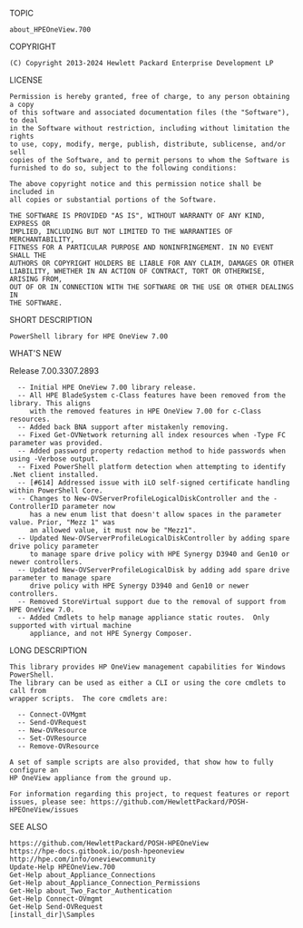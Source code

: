 ﻿TOPIC

    about_HPEOneView.700

COPYRIGHT

    (C) Copyright 2013-2024 Hewlett Packard Enterprise Development LP

LICENSE

    Permission is hereby granted, free of charge, to any person obtaining a copy
    of this software and associated documentation files (the "Software"), to deal
    in the Software without restriction, including without limitation the rights
    to use, copy, modify, merge, publish, distribute, sublicense, and/or sell
    copies of the Software, and to permit persons to whom the Software is
    furnished to do so, subject to the following conditions:

    The above copyright notice and this permission notice shall be included in
    all copies or substantial portions of the Software.

    THE SOFTWARE IS PROVIDED "AS IS", WITHOUT WARRANTY OF ANY KIND, EXPRESS OR
    IMPLIED, INCLUDING BUT NOT LIMITED TO THE WARRANTIES OF MERCHANTABILITY,
    FITNESS FOR A PARTICULAR PURPOSE AND NONINFRINGEMENT. IN NO EVENT SHALL THE
    AUTHORS OR COPYRIGHT HOLDERS BE LIABLE FOR ANY CLAIM, DAMAGES OR OTHER
    LIABILITY, WHETHER IN AN ACTION OF CONTRACT, TORT OR OTHERWISE, ARISING FROM,
    OUT OF OR IN CONNECTION WITH THE SOFTWARE OR THE USE OR OTHER DEALINGS IN
    THE SOFTWARE.

SHORT DESCRIPTION

    PowerShell library for HPE OneView 7.00

WHAT'S NEW

   Release 7.00.3307.2893

      -- Initial HPE OneView 7.00 library release.
      -- All HPE BladeSystem c-Class features have been removed from the library. This aligns
         with the removed features in HPE OneView 7.00 for c-Class resources.
      -- Added back BNA support after mistakenly removing.
      -- Fixed Get-OVNetwork returning all index resources when -Type FC parameter was provided.
      -- Added password property redaction method to hide passwords when using -Verbose output.
      -- Fixed PowerShell platform detection when attempting to identify .Net client installed.
      -- [#614] Addressed issue with iLO self-signed certificate handling within PowerShell Core.
      -- Changes to New-OVServerProfileLogicalDiskController and the -ControllerID parameter now
         has a new enum list that doesn't allow spaces in the parameter value. Prior, "Mezz 1" was
         an allowed value, it must now be "Mezz1".
      -- Updated New-OVServerProfileLogicalDiskController by adding spare drive policy parameter
         to manage spare drive policy with HPE Synergy D3940 and Gen10 or newer controllers.
      -- Updated New-OVServerProfileLogicalDisk by adding add spare drive parameter to manage spare
         drive policy with HPE Synergy D3940 and Gen10 or newer controllers.
      -- Removed StoreVirtual support due to the removal of support from HPE OneView 7.0.
      -- Added Cmdlets to help manage appliance static routes.  Only supported with virtual machine
         appliance, and not HPE Synergy Composer.

LONG DESCRIPTION

    This library provides HP OneView management capabilities for Windows PowerShell.
    The library can be used as either a CLI or using the core cmdlets to call from
    wrapper scripts.  The core cmdlets are:

      -- Connect-OVMgmt
      -- Send-OVRequest
      -- New-OVResource
      -- Set-OVResource
      -- Remove-OVResource

    A set of sample scripts are also provided, that show how to fully configure an
    HP OneView appliance from the ground up.

    For information regarding this project, to request features or report
    issues, please see: https://github.com/HewlettPackard/POSH-HPEOneView/issues


SEE ALSO

    https://github.com/HewlettPackard/POSH-HPEOneView
    https://hpe-docs.gitbook.io/posh-hpeoneview
    http://hpe.com/info/oneviewcommunity
    Update-Help HPEOneView.700
    Get-Help about_Appliance_Connections
    Get-Help about_Appliance_Connection_Permissions
    Get-Help about_Two_Factor_Authentication
    Get-Help Connect-OVmgmt
    Get-Help Send-OVRequest
    [install_dir]\Samples
